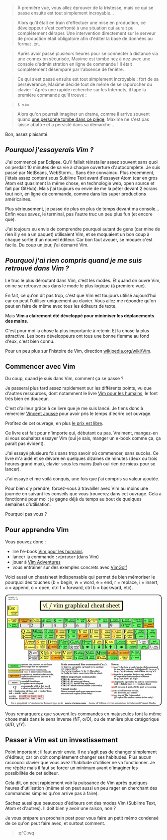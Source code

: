 > À première vue, vous allez éprouver de la tristesse, mais ce qui se passe ensuite est tout simplement incroyable...

> Alors qu’il était en train d'effectuer une mise en production,
ce développeur s'est confronté à une situation qui aurait pu complètement déraper.
Une intervention directement sur le serveur de production était obligatoire afin d'éditer la base de données au format .txt.

> Après avoir passé plusieurs heures pour se connecter à distance via une connexion sécurisée,
Maxime est tombé nez à nez avec une console d'administration en ligne de commande !
Il était complètement désemparé par l'absence de fenêtre.

> Ce qui s’est passé ensuite est tout simplement incroyable :
fort de sa persévérance, Maxime décide tout de même de se rapprocher du clavier !
Après une rapide recherche sur les Internets,
il tape la première commande qu'il trouve :

> ```console
> $ vim
> ```

> Alors qu'on pourrait imaginer un drame, comme il arrive souvent quand [une personne tombe dans ce piège](https://duckduckgo.com/?q=I+am+stuck+in+VIM),
Maxime ne s'est pas laissé abattre et a persisté dans sa démarche...

Bon, assez plaisanté.

## _Pourquoi j'essayerais Vim ?_

J'ai commencé par Eclipse. Qu'il fallait réinstaller assez souvent sans quoi on perdait 10 minutes de sa vie à chaque ouverture d'autocomplete.
Je suis passé par NetBeans, WebStorm... Sans être convaincu. Plus récemment, j'étais assez content sous Sublime Text avant d'essayer Atom
(car en gros Atom est quasiment la même chose, en technologie web, open source et fait par GitHub).
Mais j'ai toujours eu envie de me la péter devant 2 écrans tout noir,
en ligne de commande, comme dans les super productions américaines.

Plus sérieusement, je passe de plus en plus de temps devant ma console...
Enfin vous savez, le terminal, pas l'autre truc un peu plus fun (et encore que).

J'ai toujours eu envie de comprendre pourquoi autant de gens (car mine de rien il y en a un paquet) utilisaient Vim,
et se moquaient un bon coup à chaque sortie d'un nouvel éditeur.
Car bon faut avouer, se moquer c'est facile.
Du coup un jour, j'ai démarré Vim.

## _Pourquoi j'ai rien compris quand je me suis retrouvé dans Vim ?_

Le truc le plus déroutant dans Vim, c'est les modes.
Et quand on ouvre Vim, on ne se retrouve pas dans le mode le plus logique (à première vue).

En fait, ce qu'on dit pas trop, c'est que Vim est toujours utilisé aujourd'hui car on peut l'utiliser uniquement au clavier.
Vous allez me répondre qu'on peut en faire de même avec tous les éditeurs de texte.

Mais **Vim a clairement été développé pour minimiser les déplacements des mains**.

C'est pour moi la chose la plus importante à retenir. Et la chose la plus attractive.
Les bons développeurs ont tous une bonne flemme au fond d'eux, c'est bien connu.

Pour un peu plus sur l'histoire de Vim, direction [wikipedia.org/wiki/Vim](https://fr.wikipedia.org/wiki/Vim).

## Commencer avec Vim

Du coup, quand je suis dans Vim, comment ça se passe ?

Je passerai plus tard assez rapidement sur les différents points, vu que d'autres ressources,
dont notamment le livre [Vim pour les humains](https://vimebook.com/), le font très bien en douceur.

C'est d'ailleur grâce à ce livre que je me suis lancé.
Je tiens donc à remercier [Vincent Jousse](http://viserlalune.com/) pour avoir pris le temps d'écrire cet ouvrage.

Profitez de cet ouvrage, en plus [le prix est libre](http://ploum.net/le-prix-libre-une-impossible-utopie/).

Ce livre est fait pour n'importe qui, débutant ou pas.
Vraiment, mangez-en si vous souhaitez essayer Vim (oui je sais, manger un e-book comme ça, ça paraît pas évident).

J'ai essayé plusieurs fois sans trop savoir où commencer, sans succès.
Ce livre m'a aidé et se dévore en quelques dizaines de minutes (deux ou trois heures grand max),
clavier sous les mains (bah oui rien de mieux pour se lancer).

J'ai essayé et me voilà conquis, une fois que j'ai compris sa valeur ajoutée.

Pour bien s'y prendre, forcez-vous à travailler avec Vim au moins une journée en suivant les conseils que vous trouverez dans cet ouvrage.
Cela a fonctionné pour moi : je gagne déjà du temps au bout de quelques semaines d'utilisation.

Pourquoi pas vous ?

## Pour apprendre Vim

Vous pouvez donc :

- lire l'e-book [Vim pour les humains](http://vimebook.com)
- lancer la commande `:vimtutor` (dans Vim)
- jouer à [Vim Adventures](http://vim-adventures.com/)
- vous entraîner sur des exemples concrets avec [VimGolf](http://vimgolf.com/)

Voici aussi un cheatsheet indispensable qui permet de bien mémoriser le pourquoi des touches
(b = begin, w = word, e = end, r = replace, i = insert, a = append, o = open, ctrl f = forward, ctrl b = backward, etc).

![cheatsheet VIM](../vim-cheatsheet.gif)

Vous remarquerez que souvent les commandes en majuscules font la même chose mais dans le sens inverse (f/F, o/O), ou de manière plus catégorique (d/D, y/Y).

## Passer à Vim est un investissement

Point important : il faut avoir envie.
Il ne s'agit pas de changer simplement d'éditeur, car on doit complètement changer ses habitudes.
Plus aucun raccourci clavier que vous avez l'habitude d'utiliser ne va fonctionner.
Je me répète mais il faut se forcer un minimum avant d'imaginer les possibilités de cet éditeur.

Cela dit, on peut rapidement voir la puissance de Vim après quelques heures d'utilisation
(même si on peut aussi un peu rager en cherchant des commandes simples qu'on arrive pas à faire).

Sachez aussi que beaucoup d'éditeurs ont des modes Vim (Sublime Text, Atom et d'autres). Il doit bien y avoir une raison, non ?

Je vous prépare un prochain post pour vous faire un petit mémo condensé de ce qu'on peut faire avec, et surtout comment.

> :q^C:wq
